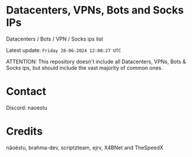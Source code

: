 # Datacenters, VPNs, Bots and Socks IPs
 
Datacenters / Bots / VPN / Socks ips list

Latest update: `Friday 28-06-2024 12:00:27 UTC` 

ATTENTION: This repository doesn't include all Datacenters, VPNs, Bots & Socks ips, 
but should include the vast majority of common ones.

# Contact
Discord: naoestu

# Credits
nãoéstu, brahma-dev, scriptzteam, ejrv, X4BNet and TheSpeedX
